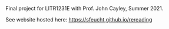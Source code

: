 Final project for LITR1231E with Prof. John Cayley, Summer 2021.

See website hosted here: https://sfeucht.github.io/rereading
